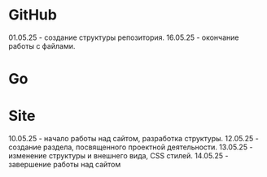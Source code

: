 
# GitHub 

01.05.25 - создание структуры репозитория.
16.05.25 - окончание работы с файлами.

# Go


# Site

10.05.25 - начало работы над сайтом, разработка структуры.
12.05.25 - создание раздела, посвященного проектной деятельности.
13.05.25 - изменение структуры и внешнего вида, CSS стилей.
14.05.25 - завершение работы над сайтом